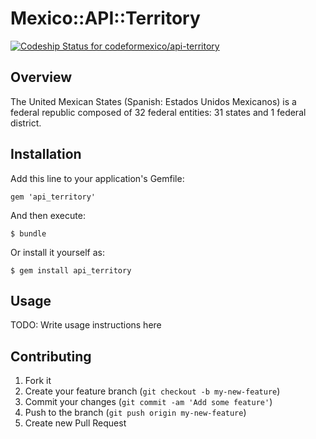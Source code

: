 # Mexico::API::Territory

[ ![Codeship Status for codeformexico/api-territory](https://www.codeship.io/projects/49e37dc0-b13e-0130-d2c7-1a3d3be56652/status?branch=master)](https://www.codeship.io/projects/4111)

## Overview
The United Mexican States (Spanish: Estados Unidos Mexicanos) is a federal republic composed of 32 federal entities: 31 states and 1 federal district.

## Installation

Add this line to your application's Gemfile:

    gem 'api_territory'

And then execute:

    $ bundle

Or install it yourself as:

    $ gem install api_territory

## Usage

TODO: Write usage instructions here

## Contributing

1. Fork it
2. Create your feature branch (`git checkout -b my-new-feature`)
3. Commit your changes (`git commit -am 'Add some feature'`)
4. Push to the branch (`git push origin my-new-feature`)
5. Create new Pull Request
